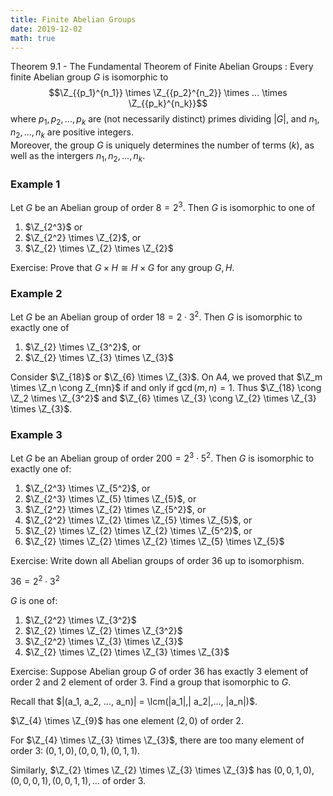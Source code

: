 ```yaml
---
title: Finite Abelian Groups
date: 2019-12-02
math: true
---
```


Theorem 9.1 - The Fundamental Theorem of Finite Abelian Groups
: Every finite Abelian group $G$ is isomorphic to
$$\Z_{{p_1}^{n_1}} \times \Z_{{p_2}^{n_2}} \times ... \times \Z_{{p_k}^{n_k}}$$
where $p_1, p_2, ..., p_k$ are (not necessarily distinct) primes dividing $|G|$, and $n_1, n_2, ..., n_k$ are positive integers.<br/>
Moreover, the group $G$ is uniquely determines the number of terms ($k$), as well as the intergers $n_1, n_2, ..., n_k$.

### Example 1

Let $G$ be an Abelian group of order $8 = 2^3$. Then $G$ is isomorphic to one of

1. $\Z_{2^3}$ or
2. $\Z_{2^2} \times \Z_{2}$, or
3. $\Z_{2} \times \Z_{2} \times \Z_{2}$

Exercise: Prove that $G \times H \cong H \times G$ for any group $G, H$.

### Example 2

Let $G$ be an Abelian group of order $18 = 2 \cdot 3^2$. Then $G$ is isomorphic to exactly one of

1. $\Z_{2} \times \Z_{3^2}$, or
2. $\Z_{2} \times \Z_{3} \times \Z_{3}$

Consider $\Z_{18}$ or $\Z_{6} \times \Z_{3}$. On A4, we proved that $\Z_m \times \Z_n \cong Z_{mn}$ if and only if $\gcd(m,n) = 1$. Thus $\Z_{18} \cong \Z_2 \times \Z_{3^2}$ and $\Z_{6} \times \Z_{3} \cong \Z_{2} \times \Z_{3} \times \Z_{3}$.

### Example 3

Let $G$ be an Abelian group of order $200 = 2^3 \cdot 5^2$. Then $G$ is isomorphic to exactly one of:

1. $\Z_{2^3} \times \Z_{5^2}$, or
2. $\Z_{2^3} \times \Z_{5} \times \Z_{5}$, or
3. $\Z_{2^2} \times \Z_{2} \times \Z_{5^2}$, or
4. $\Z_{2^2} \times \Z_{2} \times \Z_{5} \times \Z_{5}$, or
5. $\Z_{2} \times \Z_{2} \times \Z_{2} \times \Z_{5^2}$, or
6. $\Z_{2} \times \Z_{2} \times \Z_{2} \times \Z_{5} \times \Z_{5}$

Exercise: Write down all Abelian groups of order $36$ up to isomorphism.

$36 = 2^2 \cdot 3^2$

$G$ is one of:

1. $\Z_{2^2} \times \Z_{3^2}$
2. $\Z_{2} \times \Z_{2} \times \Z_{3^2}$
3. $\Z_{2^2} \times \Z_{3} \times \Z_{3}$
4. $\Z_{2} \times \Z_{2} \times \Z_{3} \times \Z_{3}$

Exercise: Suppose Abelian group $G$ of order $36$ has exactly $3$ element of order $2$ and $2$ element of order $3$. Find a group that isomorphic to $G$.

Recall that $|(a_1, a_2, ..., a_n)| = \lcm(|a_1|,| a_2|,..., |a_n|)$.

$\Z_{4} \times \Z_{9}$ has one element $(2,0)$ of order 2.

For $\Z_{4} \times \Z_{3} \times \Z_{3}$, there are too many element of order $3$: $(0,1,0), (0,0,1), (0,1,1)$.

Similarly, $\Z_{2} \times \Z_{2} \times \Z_{3} \times \Z_{3}$ has $(0,0,1,0),(0,0,0,1),(0,0,1,1),...$ of order $3$.